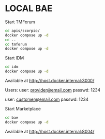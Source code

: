 
# LOCAL BAE

Start TMForum

```sh
cd apis/scorpio/
docker compose up -d
cd ..
cd tmforum
docker compose up -d
```

Start IDM

```sh
cd idm
docker compose up -d 
```

Available at http://host.docker.internal:3000/

Users:
user: provider@email.com
passwd: 1234

user: customer@email.com
passwd: 1234

Start Marketplace

```sh
cd bae
docker compose up -d 
```

Available at http://host.docker.internal:8004/
